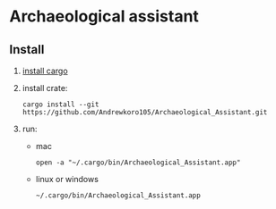 # Archaeological assistant
## Install
1. [install cargo](https://doc.rust-lang.org/cargo/getting-started/installation.html)
2. install crate:
    
    ```
   cargo install --git https://github.com/Andrewkoro105/Archaeological_Assistant.git
   ```
3. run:
    
    - mac

      ```
      open -a "~/.cargo/bin/Archaeological_Assistant.app"
      ```
    - linux or windows
    
        ```
      ~/.cargo/bin/Archaeological_Assistant.app
      ```
    
